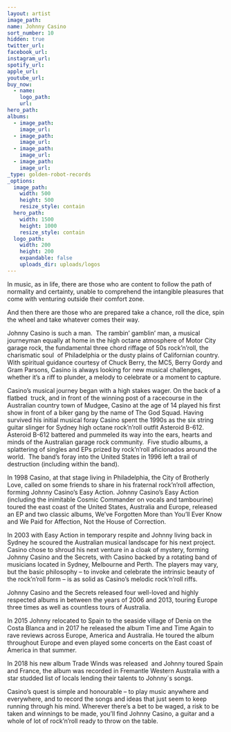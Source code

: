 ```yaml
---
layout: artist
image_path:
name: Johnny Casino
sort_number: 10
hidden: true
twitter_url:
facebook_url:
instagram_url:
spotify_url:
apple_url:
youtube_url:
buy_now:
  - name:
    logo_path:
    url:
hero_path:
albums:
  - image_path:
    image_url:
  - image_path:
    image_url:
  - image_path:
    image_url:
  - image_path:
    image_url:
_type: golden-robot-records
_options:
  image_path:
    width: 500
    height: 500
    resize_style: contain
  hero_path:
    width: 1500
    height: 1000
    resize_style: contain
  logo_path:
    width: 200
    height: 200
    expandable: false
    uploads_dir: uploads/logos
---
```


In music, as in life, there are those who are content to follow the path of normality and certainty, unable to comprehend the intangible pleasures that come with venturing outside their comfort zone.

And then there are those who are prepared take a chance, roll the dice, spin the wheel and take whatever comes their way.&nbsp;

Johnny Casino is such a man.&nbsp; The rambin’ gamblin’ man, a musical journeyman equally at home in the high octane atmosphere of Motor City garage rock, the fundamental three chord riffage of 50s rock’n’roll, the charismatic soul &nbsp;of Philadelphia or the dusty plains of Californian country. With spiritual guidance courtesy of Chuck Berry, the MC5, Berry Gordy and Gram Parsons, Casino is always looking for new musical challenges, whether it’s a riff to plunder, a melody to celebrate or a moment to capture.

Casino’s musical journey began with a high stakes wager. On the back of a flatbed &nbsp;truck, and in front of the winning post of a racecourse in the Australian country town of Mudgee, Casino at the age of 14 played his first show in front of a biker gang by the name of The God Squad. Having survived his initial musical foray Casino spent the 1990s as the six string guitar slinger for Sydney high octane rock’n’roll outfit Asteroid B-612. Asteroid B-612 battered and pummeled its way into the ears, hearts and minds of the Australian garage rock community.&nbsp; Five studio albums, a splattering of singles and EPs prized by rock’n’roll aficionados around the world.&nbsp; The band’s foray into the United States in 1996 left a trail of destruction (including within the band). &nbsp;

In 1998 Casino, at that stage living in Philadelphia, the City of Brotherly Love, called on some friends to share in his fraternal rock’n’roll affection, forming Johnny Casino’s Easy Action. Johnny Casino’s Easy Action (including the inimitable Cosmic Commander on vocals and tambourine) toured the east coast of the United States, Australia and Europe, released an EP and two classic albums, We’ve Forgotten More than You’ll Ever Know and We Paid for Affection, Not the House of Correction.

In 2003 with Easy Action in temporary respite and Johnny living back in Sydney he scoured the Australian musical landscape for his next project. Casino chose to shroud his next venture in a cloak of mystery, forming Johnny Casino and the Secrets, with Casino backed by a rotating band of musicians located in Sydney, Melbourne and Perth. The players may vary, but the basic philosophy – to invoke and celebrate the intrinsic beauty of the rock’n’roll form – is as solid as Casino’s melodic rock’n’roll riffs.

Johnny Casino and the Secrets released four well-loved and highly respected albums in between the years of 2006 and 2013, touring Europe three times as well as countless tours of Australia.

In 2015 Johnny relocated to Spain to the seaside village of Denia on the Costa Blanca and in 2017 he released the album Time and Time Again to rave reviews across Europe, America and Australia. He toured the album throughout Europe and even played some concerts on the East coast of America in that summer. &nbsp;

In 2018 his new album Trade Winds was released&nbsp; and Johnny toured Spain and France, the album was recorded in Fremantle Western Australia with a star studded list of locals lending their talents to Johnny&acute;s songs.

Casino’s quest is simple and honourable – to play music anywhere and everywhere, and to record the songs and ideas that just seem to keep running through his mind. Wherever there’s a bet to be waged, a risk to be taken and winnings to be made, you’ll find Johnny Casino, a guitar and a whole of lot of rock’n’roll ready to throw on the table.&nbsp;